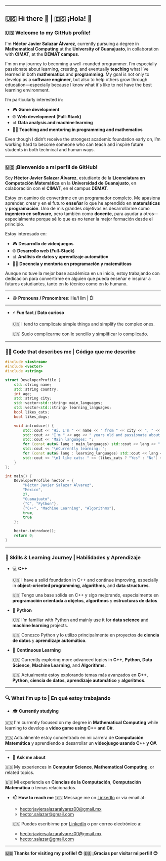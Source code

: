 
---

## 🇺🇸 Hi there 👋 | 🇪🇸 ¡Hola! 👋

### 🇺🇸 Welcome to my GitHub profile!

I'm **Héctor Javier Salazar Álvarez**, currently pursuing a degree in **Mathematical Computing** at the **University of Guanajuato**, in collaboration with **CIMAT**, at the **DEMAT campus**.

I'm on my journey to becoming a well-rounded programmer. I'm especially passionate about learning, creating, and eventually **teaching** what I’ve learned in both **mathematics** and **programming**. My goal is not only to develop as a **software engineer**, but also to help others grow through education—especially because I know what it's like to not have the best learning environment.

I’m particularly interested in:

* 🎮 **Game development**
* 🌐 **Web development (Full-Stack)**
* 📊 **Data analysis and machine learning**
* 👨‍🏫 **Teaching and mentoring in programming and mathematics**

Even though I didn’t receive the strongest academic foundation early on, I’m working hard to become someone who can teach and inspire future students in both technical and human ways.

---

### 🇲🇽 ¡Bienvenido a mi perfil de GitHub!

Soy **Héctor Javier Salazar Álvarez**, estudiante de la **Licenciatura en Computación Matemática** en la **Universidad de Guanajuato**, en colaboración con el **CIMAT**, en el campus **DEMAT**.

Estoy en camino de convertirme en un programador completo. Me apasiona aprender, crear y en el futuro **enseñar** lo que he aprendido en **matemáticas** y **programación**. Uno de mis grandes objetivos es desarrollarme como **ingeniero en software**, pero también como **docente**, para ayudar a otros—especialmente porque sé lo que es no tener la mejor formación desde el principio.

Estoy interesado en:

* 🎮 **Desarrollo de videojuegos**
* 🌐 **Desarrollo web (Full-Stack)**
* 📊 **Análisis de datos y aprendizaje automático**
* 👨‍🏫 **Docencia y mentoría en programación y matemáticas**

Aunque no tuve la mejor base académica en un inicio, estoy trabajando con dedicación para convertirme en alguien que pueda enseñar e inspirar a futuros estudiantes, tanto en lo técnico como en lo humano.

---
* 😄 **Pronouns / Pronombres**: 
He/Him | Él
---
* ⚡ **Fun fact / Dato curioso**

  🇺🇸 I tend to complicate simple things and simplify the complex ones.
  
  🇪🇸 Suelo complicarme con lo sencillo y simplificar lo complicado.

---

### 🧑‍💻 Code that describes me | Código que me describe

```cpp
#include <iostream>
#include <vector>
#include <string>

struct DeveloperProfile {
    std::string name;
    std::string country;
    int age;
    std::string city;
    std::vector<std::string> main_languages;
    std::vector<std::string> learning_languages;
    bool likes_cats;
    bool likes_dogs;

    void introduce() {
        std::cout << "Hi, I'm " << name << " from " << city << ", " << country << ".\n";
        std::cout << "I'm " << age << " years old and passionate about programming.\n";
        std::cout << "Main languages: ";
        for (const auto& lang : main_languages) std::cout << lang << " ";
        std::cout << "\nCurrently learning: ";
        for (const auto& lang : learning_languages) std::cout << lang << " ";
        std::cout << "\nI like cats: " << (likes_cats ? "Yes" : "No") << ", dogs: " << (likes_dogs ? "Yes" : "No") << ".\n";
    }
};

int main() {
    DeveloperProfile hector = {
        "Héctor Javier Salazar Álvarez",
        "Mexico",
        27,
        "Guanajuato",
        {"C", "Python"},
        {"C++", "Machine Learning", "Algorithms"},
        true,
        true
    };

    hector.introduce();
    return 0;
}
````

---

### 🧠 Skills & Learning Journey | Habilidades y Aprendizaje

* 💻 **C++**

  🇺🇸 I have a solid foundation in C++ and continue improving, especially in **object-oriented programming**, **algorithms**, and **data structures**.

  🇪🇸 Tengo una base sólida en C++ y sigo mejorando, especialmente en **programación orientada a objetos**, **algoritmos** y **estructuras de datos**.

* 🐍 **Python**

  🇺🇸 I’m familiar with Python and mainly use it for **data science** and **machine learning** projects.

  🇪🇸 Conozco Python y lo utilizo principalmente en proyectos de **ciencia de datos** y **aprendizaje automático**.

* 🌱 **Continuous Learning**

  🇺🇸 Currently exploring more advanced topics in **C++**, **Python**, **Data Science**, **Machine Learning**, and **Algorithms**.

  🇪🇸 Actualmente estoy explorando temas más avanzados en **C++**, **Python**, **ciencia de datos**, **aprendizaje automático** y **algoritmos**.

---

### 🔍 What I’m up to | En qué estoy trabajando

* 🎓 **Currently studying**

🇺🇸 I'm currently focused on my degree in **Mathematical Computing** while learning to develop a **video game using C++ and C#**.

🇪🇸 Actualmente estoy concentrado en mi carrera de **Computación Matemática** y aprendiendo a desarrollar un **videojuego usando C++ y C#**.

---

* 💬 **Ask me about**

🇺🇸 My experiences in **Computer Science**, **Mathematical Computing**, or related topics.

🇪🇸 Mi experiencia en **Ciencias de la Computación**, **Computación Matemática** o temas relacionados.

* 📫 **How to reach me**
  🇺🇸 Message me on [LinkedIn](https://www.linkedin.com/in/hector-javier-salazar-alvarez-094218369/) or via email at:

  * [hectorjaviersalazaralvarez00@gmail.mx](mailto:hectorjaviersalazaralvarez00@gmail.mx)
  * [hector.salazar@gmail.com](mailto:hector.salazar@gmail.com)

  🇪🇸 Puedes escribirme por [LinkedIn](https://www.linkedin.com/in/hector-javier-salazar-alvarez-094218369/) o por correo electrónico a:

  * [hectorjaviersalazaralvarez00@gmail.mx](mailto:hectorjaviersalazaralvarez00@gmail.mx)
  * [hector.salazar@gmail.com](mailto:hector.salazar@gmail.com)

---

**🇺🇸 Thanks for visiting my profile! 😊**
**🇪🇸 ¡Gracias por visitar mi perfil! 😊**